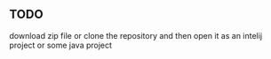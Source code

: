 TODO
---
download zip file or clone the repository and then open it as an intelij project or some java project
